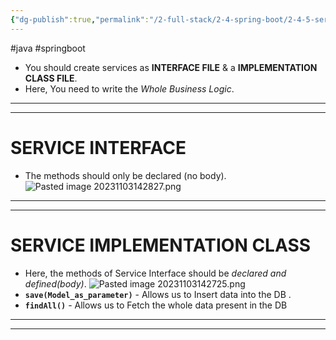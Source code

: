 ```yaml
---
{"dg-publish":true,"permalink":"/2-full-stack/2-4-spring-boot/2-4-5-services/"}
---
```


#java #springboot
- You should create services as **INTERFACE FILE** & a **IMPLEMENTATION** **CLASS FILE**.
- Here, You need to write the *Whole Business Logic*.
***
***
# SERVICE INTERFACE 
- The methods should only be declared (no body).
![Pasted image 20231103142827.png](/img/user/_resources/Pasted%20image%2020231103142827.png)
***
***
# SERVICE IMPLEMENTATION CLASS
- Here, the methods of Service Interface should be *declared and defined(body)*.
![Pasted image 20231103142725.png](/img/user/_resources/Pasted%20image%2020231103142725.png)
- **`save(Model_as_parameter)`** - Allows us to Insert data into the DB .
- **`findAll()`** - Allows us to Fetch the whole data present in the DB
***
***
